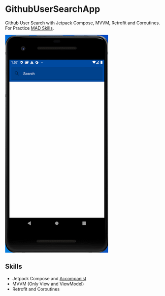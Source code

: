 # GithubUserSearchApp
Github User Search with Jetpack Compose, MVVM, Retrofit and Coroutines. <br>
For Practice [MAD Skills](https://developer.android.com/series/mad-skills).

![App Execution GIF](./assets/example.gif)

## Skills
* Jetpack Compose and [Accompanist](https://github.com/google/accompanist)
* MVVM (Only View and ViewModel)
* Retrofit and Coroutines
